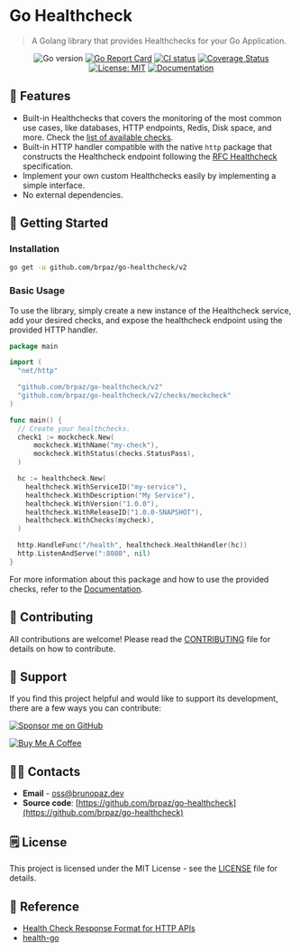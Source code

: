 # Go Healthcheck

> A Golang library that provides Healthchecks for your Go Application.


<div align="center">

![Go version](https://img.shields.io/github/go-mod/go-version/brpaz/go-healthcheck?style=for-the-badge)
[![Go Report Card](https://goreportcard.com/badge/github.com/brpaz/go-healthcheck?style=for-the-badge)](https://goreportcard.com/report/github.com/brpaz/go-healthcheck)
[![CI status](https://img.shields.io/github/actions/workflow/status/brpaz/go-healthcheck/ci.yml?style=for-the-badge)](https://github.com/brpaz/go-healthcheck/actions/workflows/ci.yml)
[![Coverage Status](https://img.shields.io/codecov/c/github/brpaz/go-healthcheck?style=for-the-badge)](https://codecov.io/gh/brpaz/go-healthcheck)
[![License: MIT](https://img.shields.io/badge/License-MIT-yellow.svg?style=for-the-badge)](https://opensource.org/licenses/MIT)
[![Documentation](https://img.shields.io/badge/Documentation-Documentation?style=for-the-badge&logo=mdbook&label=Read&color=%23ccc)](https://brpaz.github.io/go-healthcheck)

</div>

## 🎯 Features

- Built-in Healthchecks that covers the monitoring of the most common use cases, like databases, HTTP endpoints, Redis, Disk space, and more. Check the [list of available checks](https://brpaz.github.io/go-healthcheck/checks/).
- Built-in HTTP handler compatible with the native `http` package that constructs the Healthcheck endpoint following the [RFC Healthcheck](https://inadarei.github.io/rfc-healthcheck/) specification.
- Implement your own custom Healthchecks easily by implementing a simple interface.
- No external dependencies.

## 🚀 Getting Started

### Installation

```bash
go get -u github.com/brpaz/go-healthcheck/v2
```

### Basic Usage

To use the library, simply create a new instance of the Healthcheck service, add your desired checks, and expose the healthcheck endpoint using the provided HTTP handler.

```go
package main

import (
  "net/http"

  "github.com/brpaz/go-healthcheck/v2"
  "github.com/brpaz/go-healthcheck/v2/checks/mockcheck"
)

func main() {
  // Create your healthchecks.
  check1 := mockcheck.New(
      mockcheck.WithName("my-check"),
      mockcheck.WithStatus(checks.StatusPass),
  )

  hc := healthcheck.New(
    healthcheck.WithServiceID("my-service"),
    healthcheck.WithDescription("My Service"),
    healthcheck.WithVersion("1.0.0"),
    healthcheck.WithReleaseID("1.0.0-SNAPSHOT"),
    healthcheck.WithChecks(mycheck),
  )

  http.HandleFunc("/health", healthcheck.HealthHandler(hc))
  http.ListenAndServe(":8080", nil)
}
```

For more information about this package and how to use the provided checks, refer to the [Documentation](https://brpaz.github.io/go-healthcheck).

## 🤝 Contributing

All contributions are welcome! Please read the [CONTRIBUTING](CONTRIBUTING.md) file for details on how to contribute.

## 🫶 Support

If you find this project helpful and would like to support its development, there are a few ways you can contribute:

[![Sponsor me on GitHub](https://img.shields.io/badge/Sponsor-%E2%9D%A4-%23db61a2.svg?&logo=github&logoColor=red&&style=for-the-badge&labelColor=white)](https://github.com/sponsors/brpaz)

<a href="https://www.buymeacoffee.com/Z1Bu6asGV" target="_blank"><img src="https://www.buymeacoffee.com/assets/img/custom_images/orange_img.png" alt="Buy Me A Coffee" style="height: auto !important;width: auto !important;" ></a>

## 🧑‍🦱 Contacts

-  **Email** - [oss@brunopaz.dev](oss@brunopaz.dev)
-  **Source code**: [https://github.com/brpaz/go-healthcheck](https://github.com/brpaz/go-healthcheck)

## 🗒️ License

This project is licensed under the MIT License - see the [LICENSE](LICENSE) file for details.

## 🔗 Reference

- [Health Check Response Format for HTTP APIs](https://inadarei.github.io/rfc-healthcheck/)
- [health-go](https://github.com/hellofresh/health-go)
